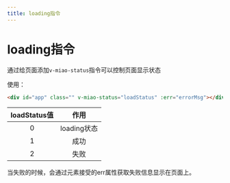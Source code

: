 ```yaml
---
title: loading指令
---
```

# loading指令

通过给页面添加`v-miao-status`指令可以控制页面显示状态

使用：
```html
<div id="app" class="" v-miao-status="loadStatus" :err="errorMsg"></div>
```

| loadStatus值 | 作用
| :-: | :-:|
|0| loading状态 |
|1| 成功 | 
|2| 失败 |

当失败的时候，会通过元素接受的err属性获取失败信息显示在页面上。